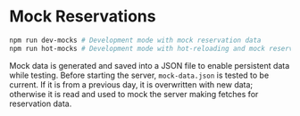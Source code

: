 # Mock Reservations
```bash
npm run dev-mocks # Development mode with mock reservation data
npm run hot-mocks # Development mode with hot-reloading and mock reservation data
```

Mock data is generated and saved into a JSON file to enable persistent data while testing. Before starting the server, `mock-data.json` is tested to be current. If it is from a previous day, it is overwritten with new data; otherwise it is read and used to mock the server making fetches for reservation data.
